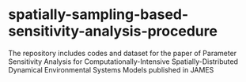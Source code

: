 # spatially-sampling-based-sensitivity-analysis-procedure
The repository includes codes and dataset for the paper of Parameter Sensitivity Analysis for Computationally-Intensive Spatially-Distributed Dynamical Environmental Systems Models published in JAMES
